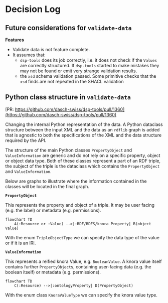 # Decision Log

## Future considerations for `validate-data`

**Features**

- Validate data is not feature complete.
- It assumes that:
  - `dsp-tools` does its job correctly, i.e. it does not check if the `Values` are correctly structured. If `dsp-tools` started to make mistakes they may not be found or emit very strange validation results.
  - the `xsd` schema validation passed. Some primitive checks that the `xsd` finds are not repeated in the SHACL validation


## Python class structure in `validate-data`

[PR: https://github.com/dasch-swiss/dsp-tools/pull/1360](https://github.com/dasch-swiss/dsp-tools/pull/1360)

Changing the internal Python representation of the data.
A Python dataclass structure between the input XML and the data as an `rdflib` graph is added
that is agnostic to both the specifications of the XML and the data structure required by the API.

The structure of the main Python classes `PropertyObject` and `ValueInformation` are generic
and do not rely on a specific property, object or object data type.
Both of these classes represent a part of an RDF triple,
the subject of the triple is the dataclass which contains the `PropertyObject` and `ValueInformation`.

Below are graphs to illustrate where the information contained in the classes will be located in the final graph.

**`PropertyObject`**

This represents the property and object of a triple.
It may be user facing (e.g. the label) or metadata (e.g. permissions).

```mermaid
flowchart TD
    A(:Resource or :Value) -->|:RDF/RDFS/knora Property| B(object Value)
```

With the enum `TripleObjectType` we can specify the data type of the value or if it is an IRI.


**`ValueInformation`**

This represents a reified knora Value, e.g. `BooleanValue`.
A knora value itself contains further `PropertyObject`s,
containing user-facing data (e.g. the boolean itself) or metadata (e.g. permissions).

```mermaid
flowchart TD
    C(:Resource) -->|:ontologyProperty| D(PropertyObject)
```

With the enum class `KnoraValueType` we can specify the knora value type.
